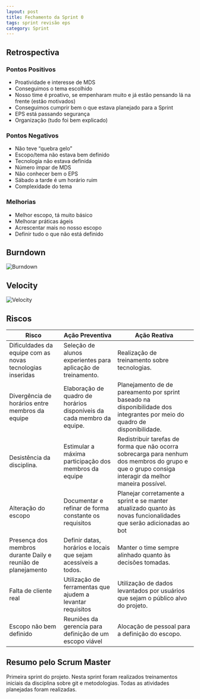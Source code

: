 ```yaml
---
layout: post
title: Fechamento da Sprint 0
tags: sprint revisão eps 
category: Sprint
---
```


## Retrospectiva

### Pontos Positivos

- Proatividade e interesse de MDS
- Conseguimos o tema escolhido
- Nosso time é proativo, se empenharam muito e já estão pensando lá na frente (estão motivados)
- Conseguimos cumprir bem o que estava planejado para a Sprint
- EPS está passando segurança
- Organização (tudo foi bem explicado)


### Pontos Negativos

- Não teve “quebra gelo”
- Escopo/tema não estava bem definido
- Tecnologia não estava definida
- Número ímpar de MDS
- Não conhecer bem o EPS
- Sábado a tarde é um horário ruim
- Complexidade do tema


### Melhorias

- Melhor escopo, tá muito básico
- Melhorar práticas ágeis
- Acrescentar mais no nosso escopo
- Definir tudo o que não está definido


## Burndown

![Burndown](https://imgur.com/dId8od7.png)

## Velocity

![Velocity](https://imgur.com/PIuv3Qv.png)

## Riscos

| Risco  | Ação Preventiva  | Ação Reativa  |
|---|---|---|
| Dificuldades da equipe com as novas tecnologias inseridas  |Seleção de alunos experientes para aplicação de treinamento.   |Realização de treinamento sobre tecnologias.   |
|Divergência de horários entre membros da equipe   |Elaboração de quadro de horários disponíveis da cada membro da equipe.   |Planejamento de de pareamento por sprint baseado na disponibilidade dos integrantes por meio do quadro de disponibilidade.   |
|Desistência da disciplina.   |Estimular a máxima participação dos membros da equipe   |Redistribuir tarefas de forma que não ocorra sobrecarga para nenhum dos membros do grupo e que o grupo consiga interagir da melhor maneira possível.   |
|Alteração do escopo   |Documentar e refinar de forma constante os requisitos   |Planejar corretamente a sprint e se manter atualizado quanto às novas funcionalidades que serão adicionadas ao bot   |
|Presença dos membros durante Daily e reunião de planejamento   |Definir datas, horários e locais que sejam acessíveis a todos.   |Manter o time sempre alinhado quanto às decisões tomadas.   |
| Falta de cliente real  |Utilização de ferramentas que ajudem a levantar requisitos   |Utilização de dados levantados por usuários que sejam o público alvo do projeto.   |
|Escopo não bem definido|Reuniões da gerencia para definição de um escopo viável |Alocação de pessoal para a definição do escopo. |


## Resumo pelo Scrum Master

Primeira sprint do projeto. Nesta sprint foram realizados treinamentos iniciais da disciplina sobre git e metodologias. Todas as atividades planejadas foram realizadas.
